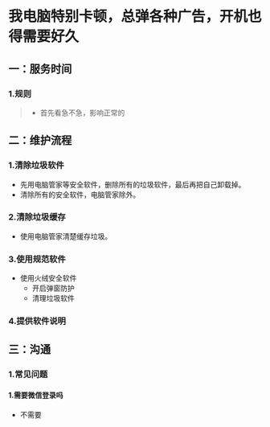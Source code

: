 # 我电脑特别卡顿，总弹各种广告，开机也得需要好久

## 一：服务时间

### 1.规则
> * 首先看急不急，影响正常的


## 二：维护流程

### 1.清除垃圾软件
- 先用电脑管家等安全软件，删除所有的垃圾软件，最后再把自己卸载掉。
- 清除所有的安全软件，电脑管家除外。
### 2.清除垃圾缓存
- 使用电脑管家清楚缓存垃圾。


### 3.使用规范软件

- 使用火绒安全软件
  - 开启弹窗防护
  - 清理垃圾软件


### 4.提供软件说明



## 三：沟通

### 1.常见问题

#### 1.需要微信登录吗
- 不需要

